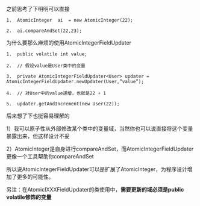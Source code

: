 之前思考了下明明可以直接

```
1.  AtomicInteger  ai  = new AtomicInteger(22);  

2.  ai.compareAndSet(22,23);  
```



为什么要那么麻烦的使用AtomicIntegerFieldUpdater

```
1.  public volatile int value;  

2.  // 假设value是User类中的变量  

3.  private AtomicIntegerFieldUpdater<User> updater = AtomicIntegerFieldUpdater.newUpdater(User,”value”);  

4.  // 对User中的value递增，也就是22 + 1  

5.  updater.getAndIncrement(new User(22));  
```



后来想了下也挺容易理解的

1）我可以原子性从外部修改某个类中的变量域，当然你也可以说直接将这个变量暴露出来，但这样设计不妥

2）AtomicInteger是自身进行compareAndSet，而AtomicIntegerFieldUpdater更像一个工具帮助你compareAndSet



所以说AtomicIntegerFieldUpdater可以是扩展了AtomicInteger，为程序设计增加了更多的可能性。

另注：在AtomicIXXXFieldUpdater的类使用中，**需要更新的域必须是public volatile修饰的变量**